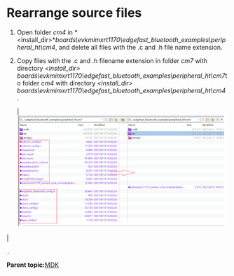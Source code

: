 # Rearrange source files

1.  Open folder *cm4* in *<install\_dir\>**boards\\evkmimxrt1170\\edgefast\_bluetooth\_examples\\peripheral\_ht\\cm4*, and delete all files with the .c and .h file name extension.
2.  Copy files with the .c and .h filename extension in folder *cm7* with directory *<install\_dir\>* *boards\\evkmimxrt1170\\edgefast\_bluetooth\_examples\\peripheral\_ht\\cm7*to folder *cm4* with directory *<install\_dir\>* *boards\\evkmimxrt1170\\edgefast\_bluetooth\_examples\\peripheral\_ht\\cm4*.

    |![](../images/rearrange_mdk_source_copyfiles.png "Rearrange source files")

|

    .


**Parent topic:**[MDK](../topics/mdk.md)

